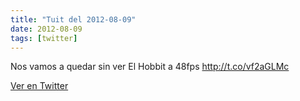 ```yaml
---
title: "Tuit del 2012-08-09"
date: 2012-08-09
tags: [twitter]
---
```


Nos vamos a quedar sin ver El Hobbit a 48fps http://t.co/vf2aGLMc



[Ver en Twitter](https://twitter.com/i/web/status/233495431928242177)

